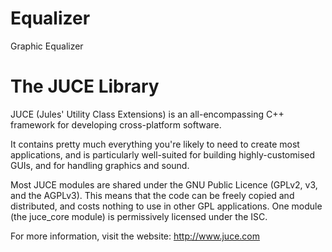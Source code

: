 # Equalizer
Graphic Equalizer

# The JUCE Library

JUCE (Jules' Utility Class Extensions) is an all-encompassing 
C++ framework for developing cross-platform software.

It contains pretty much everything you're likely to need to create
most applications, and is particularly well-suited for building 
highly-customised GUIs, and for handling graphics and sound.

Most JUCE modules are shared under the GNU Public Licence 
(GPLv2, v3, and the AGPLv3). This means that the code can 
be freely copied and distributed, and costs nothing to use 
in other GPL applications. One module (the juce_core module) 
is permissively licensed under the ISC.

For more information, visit the website:
http://www.juce.com
